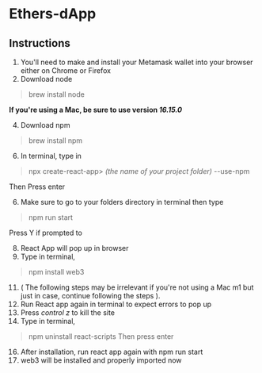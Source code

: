# Ethers-dApp


## Instructions

1. You'll need to make and install your Metamask wallet into your browser either on Chrome or Firefox
2. Download node 
> brew install node
   
   **If you're using a Mac, be sure to use version  _16.15.0_**
  
4. Download npm
> brew install npm


6. In terminal, type in 
> npx create-react-app> *(the name of your project folder)* --use-npm
   
   Then Press enter
  
6. Make sure to go to your folders directory in terminal then type 
> npm run start
    
   Press Y if prompted to
   
8. React App will pop up in browser
9. Type in terminal, 
> npm install web3
 
11. ( The following steps may be irrelevant if you're not using a Mac m1 but just in case, continue following the steps ).
12. Run React app again in terminal to expect errors to pop up
13. Press *control z* to kill the site
14. Type in terminal, 
> npm uninstall react-scripts 
 Then press enter 
16. After installation, run react app again with npm run start
17. web3 will be installed and properly imported now         
